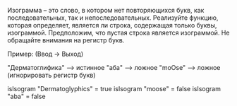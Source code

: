 Изограмма – это слово, в котором нет повторяющихся букв, как последовательных, так и непоследовательных. Реализуйте функцию, которая определяет, является ли строка, содержащая только буквы, изограммой. Предположим, что пустая строка является изограммой. Не обращайте внимания на регистр букв.

Пример: (Ввод -> Выход)

"Дерматоглифика" --> истинное "аба" --> ложное "moOse" --> ложное (игнорировать регистр букв)

isIsogram "Dermatoglyphics" = true
isIsogram "moose" = false
isIsogram "aba" = false